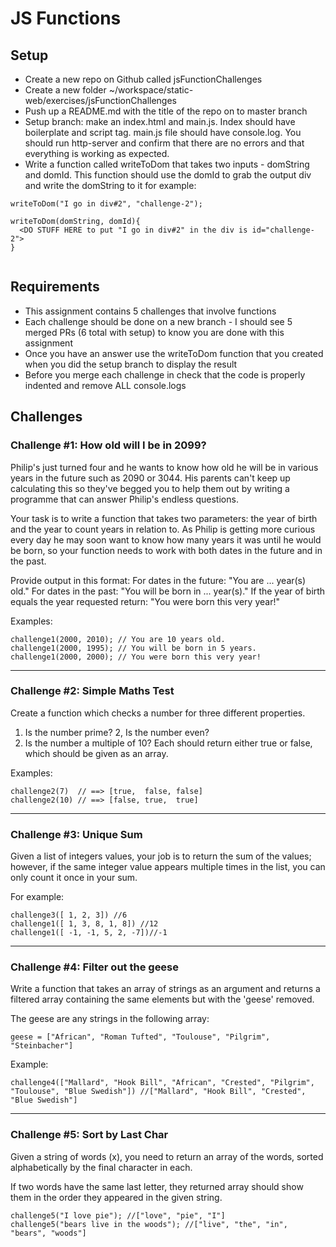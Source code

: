 # JS Functions

## Setup
* Create a new repo on Github called jsFunctionChallenges
* Create a new folder ~/workspace/static-web/exercises/jsFunctionChallenges
* Push up a README.md with the title of the repo on to master branch
* Setup branch:  make an index.html and main.js.  Index should have boilerplate and script tag.  main.js file should have console.log. You should run http-server and confirm that there are no errors and that everything is working as expected.
* Write a function called writeToDom that takes two inputs - domString and domId.  This function should use the domId to grab the output div and write the domString to it for example:
```
writeToDom("I go in div#2", "challenge-2");

writeToDom(domString, domId){
  <DO STUFF HERE to put "I go in div#2" in the div is id="challenge-2">
}


```


## Requirements
* This assignment contains 5 challenges that involve functions
* Each challenge should be done on a new branch - I should see 5 merged PRs (6 total with setup) to know you are done with this assignment
* Once you have an answer use the writeToDom function that you created when you did the setup branch to display the result
* Before you merge each challenge in check that the code is properly indented and remove ALL console.logs

## Challenges

### Challenge #1: How old will I be in 2099?
Philip's just turned four and he wants to know how old he will be in various years in the future such as 2090 or 3044. His parents can't keep up calculating this so they've begged you to help them out by writing a programme that can answer Philip's endless questions.

Your task is to write a function that takes two parameters: the year of birth and the year to count years in relation to. As Philip is getting more curious every day he may soon want to know how many years it was until he would be born, so your function needs to work with both dates in the future and in the past.

Provide output in this format: For dates in the future: "You are ... year(s) old." For dates in the past: "You will be born in ... year(s)." If the year of birth equals the year requested return: "You were born this very year!"

Examples:
```
challenge1(2000, 2010); // You are 10 years old.
challenge1(2000, 1995); // You will be born in 5 years.
challenge1(2000, 2000); // You were born this very year!
```

<hr/>


### Challenge #2: Simple Maths Test
Create a function which checks a number for three different properties.

1.  Is the number prime?
2,  Is the number even?
3.  Is the number a multiple of 10?
Each should return either true or false, which should be given as an array.

Examples:

```
challenge2(7)  // ==> [true,  false, false] 
challenge2(10) // ==> [false, true,  true]
```

<hr/>


### Challenge #3: Unique Sum
Given a list of integers values, your job is to return the sum of the values; however, if the same integer value appears multiple times in the list, you can only count it once in your sum.

For example:
```
challenge3([ 1, 2, 3]) //6
challenge1([ 1, 3, 8, 1, 8]) //12
challenge1([ -1, -1, 5, 2, -7])//-1
```

<hr/>


### Challenge #4: Filter out the geese
Write a function that takes an array of strings as an argument and returns a filtered array containing the same elements but with the 'geese' removed.

The geese are any strings in the following array:
```
geese = ["African", "Roman Tufted", "Toulouse", "Pilgrim", "Steinbacher"]
```
Example:
```
challenge4(["Mallard", "Hook Bill", "African", "Crested", "Pilgrim", "Toulouse", "Blue Swedish"]) //["Mallard", "Hook Bill", "Crested", "Blue Swedish"]
```

<hr/>


### Challenge #5: Sort by Last Char
Given a string of words (x), you need to return an array of the words, sorted alphabetically by the final character in each.

If two words have the same last letter, they returned array should show them in the order they appeared in the given string.
```
challenge5("I love pie"); //["love", "pie", "I"]
challenge5("bears live in the woods"); //["live", "the", "in", "bears", "woods"]
```